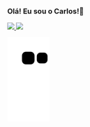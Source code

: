 ### Olá! Eu sou o Carlos!👋

<div>
<a href="https://github.com/carlos-moraes2">
<img height="180em" src="https://github-readme-stats.vercel.app/api/top-langs/?username=carlos-moraes2&layout=compact&langs_count=7&theme=green"/>
<img height="180em" src="https://github-readme-stats.vercel.app/api?username=carlos-moraes2&show_icons=true&theme=dracula&include_all_commits=true&count_private=true"/>
</div>

![Snake animation](https://github.com/carlos-moraes2/carlos-moraes2/blob/output/github-contribution-grid-snake.svg)
